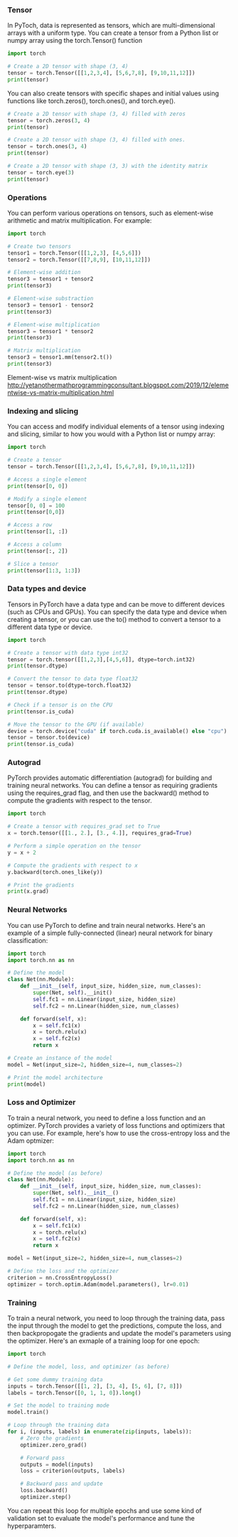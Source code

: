### Tensor
In PyToch, data is represented as tensors, which are multi-dimensional arrays with a uniform type. You can create a tensor from a Python list or numpy array using the torch.Tensor() function
```python
import torch

# Create a 2D tensor with shape (3, 4)
tensor = torch.Tensor([[1,2,3,4], [5,6,7,8], [9,10,11,12]])
print(tensor)
```

You can also create tensors with specific shapes and initial values using functions like torch.zeros(), torch.ones(), and torch.eye().
```Python
# Create a 2D tensor with shape (3, 4) filled with zeros
tensor = torch.zeros(3, 4)
print(tensor)

# Create a 2D tensor with shape (3, 4) filled with ones.
tensor = torch.ones(3, 4)
print(tensor)

# Create a 2D tensor with shape (3, 3) with the identity matrix
tensor = torch.eye(3)
print(tensor)
```

### Operations
You can perform various operations on tensors, such as element-wise arithmetic and matrix multiplication. For example:
```Python
import torch

# Create two tensors
tensor1 = torch.Tensor([[1,2,3], [4,5,6]])
tensor2 = torch.Tensor([[7,8,9], [10,11,12]])

# Element-wise addition
tensor3 = tensor1 + tensor2
print(tensor3)

# Element-wise substraction
tensor3 = tensor1 - tensor2
print(tensor3)

# Element-wise multiplication
tensor3 = tensor1 * tensor2
print(tensor3)

# Matrix multiplication
tensor3 = tensor1.mm(tensor2.t())
print(tensor3)
```
Element-wise vs matrix multiplication 
http://yetanothermathprogrammingconsultant.blogspot.com/2019/12/elementwise-vs-matrix-multiplication.html


### Indexing and slicing
You can access and modify individual elements of a tensor using indexing and slicing, similar to how you would with a Python list or numpy array:
```Python
import torch

# Create a tensor
tensor = torch.Tensor([[1,2,3,4], [5,6,7,8], [9,10,11,12]])

# Access a single element
print(tensor[0, 0])

# Modify a single element
tensor[0, 0] = 100
print(tensor[0,0])

# Access a row
print(tensor[1, :])

# Access a column
print(tensor[:, 2])

# Slice a tensor
print(tensor[1:3, 1:3])
```

### Data types and device
Tensors in PyTorch have a data type and can be move to different devices (such as CPUs and GPUs). You can specify the data type and device when creating a tensor, or you can use the to() method to convert a tensor to a different data type or device.
```Python
import torch

# Create a tensor with data type int32
tensor = torch.tensor([[1,2,3],[4,5,6]], dtype=torch.int32)
print(tensor.dtype)

# Convert the tensor to data type float32
tensor = tensor.to(dtype=torch.float32)
print(tensor.dtype)

# Check if a tensor is on the CPU
print(tensor.is_cuda)

# Move the tensor to the GPU (if available)
device = torch.device("cuda" if torch.cuda.is_available() else "cpu")
tensor = tensor.to(device)
print(tensor.is_cuda)
```

### Autograd
PyTorch provides automatic differentiation (autograd) for building and training neural networks. You can define a tensor as requiring gradients using the requires_grad flag, and then use the backward() method to compute the gradients with respect to the tensor.
```Python
import torch

# Create a tensor with requires_grad set to True
x = torch.tensor([[1., 2.], [3., 4.]], requires_grad=True)

# Perform a simple operation on the tensor
y = x + 2

# Compute the gradients with respect to x
y.backward(torch.ones_like(y))

# Print the gradients
print(x.grad)

```

### Neural Networks
You can use PyTorch to define and train neural networks. Here's an example of a simple fully-connected (linear) neural network for binary classification:
```Python
import torch
import torch.nn as nn

# Define the model
class Net(nn.Module):
	def __init__(self, input_size, hidden_size, num_classes):
		super(Net, self).__init()
		self.fc1 = nn.Linear(input_size, hidden_size)
		self.fc2 = nn.Linear(hidden_size, num_classes)

	def forward(self, x):
		x = self.fc1(x)
		x = torch.relu(x)
		x = self.fc2(x)
		return x

# Create an instance of the model
model = Net(input_size=2, hidden_size=4, num_classes=2)

# Print the model architecture
print(model)
```

### Loss and Optimizer
To train a neural network, you need to define a loss function and an optimizer. PyTorch provides a variety of loss functions and optimizers that you can use. For example, here's how to use the cross-entropy loss and the Adam optmizer:
```Python
import torch
import torch.nn as nn

# Define the model (as before)
class Net(nn.Module):
    def __init__(self, input_size, hidden_size, num_classes):
        super(Net, self).__init__()
        self.fc1 = nn.Linear(input_size, hidden_size)
        self.fc2 = nn.Linear(hidden_size, num_classes)

    def forward(self, x):
        x = self.fc1(x)
        x = torch.relu(x)
        x = self.fc2(x)
        return x

model = Net(input_size=2, hidden_size=4, num_classes=2)

# Define the loss and the optimizer
criterion = nn.CrossEntropyLoss()
optimizer = torch.optim.Adam(model.parameters(), lr=0.01)

```

### Training
To train a neural network, you need to loop through the training data, pass the input through the model to get the predictions, compute the loss, and then backpropogate the gradients and update the model's parameters using the optimizer. Here's an exmaple of a training loop for one epoch:
```Python
import torch

# Define the model, loss, and optimizer (as before)

# Get some dummy training data
inputs = torch.Tensor([[1, 2], [3, 4], [5, 6], [7, 8]])
labels = torch.Tensor([0, 1, 1, 0]).long()

# Set the model to training mode
model.train()

# Loop through the training data
for i, (inputs, labels) in enumerate(zip(inputs, labels)):
    # Zero the gradients
    optimizer.zero_grad()

    # Forward pass
    outputs = model(inputs)
    loss = criterion(outputs, labels)

    # Backward pass and update
    loss.backward()
    optimizer.step()


```

You can repeat this loop for multiple epochs and use some kind of validation set to evaluate the model's performance and tune the hyperparamters.
